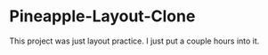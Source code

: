 # Pineapple-Layout-Clone
This project was just layout practice.  I just put a couple hours into it.
